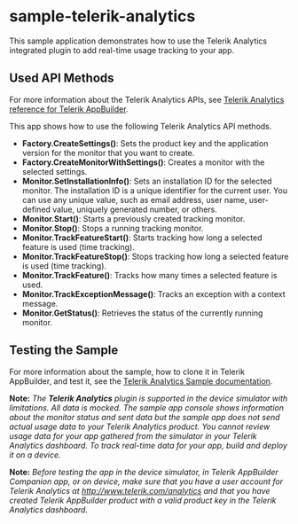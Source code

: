 sample-telerik-analytics
=======================

This sample application demonstrates how to use the Telerik Analytics integrated plugin to add real-time usage tracking to your app.  

## Used API Methods

For more information about the Telerik Analytics APIs, see <a href="http://api.eqatec.com/analytics/icenium/" target="_blank">Telerik Analytics reference for Telerik AppBuilder</a>.

This app shows how to use the following Telerik Analytics API methods.

* **Factory.CreateSettings()**: Sets the product key and the application version for the monitor that you want to create.
* **Factory.CreateMonitorWithSettings()**: Creates a monitor with the selected settings. 
* **Monitor.SetInstallationInfo()**: Sets an installation ID for the selected monitor. The installation ID is a unique identifier for the current user. You can use any unique value, such as email address, user name, user-defined value, uniquely generated number, or others.
* **Monitor.Start()**: Starts a previously created tracking monitor.
* **Monitor.Stop()**: Stops a running tracking monitor.
* **Monitor.TrackFeatureStart()**: Starts tracking how long a selected feature is used (time tracking).
* **Monitor.TrackFeatureStop()**: Stops tracking how long a selected feature is used (time tracking).
* **Monitor.TrackFeature()**: Tracks how many times a selected feature is used.
* **Monitor.TrackExceptionMessage()**: Tracks an exception with a context message.
* **Monitor.GetStatus()**: Retrieves the status of the currently running monitor.

## Testing the Sample

For more information about the sample, how to clone it in Telerik AppBuilder, and test it, see the <a href="http://docs.telerik.com/platform/appbuilder/sample-apps/sample-analytics" target="_blank">Telerik Analytics Sample documentation</a>.

**Note:** *The **Telerik Analytics** plugin is supported in the device simulator with limitations. All data is mocked. The sample app console shows information about the monitor status and sent data but the sample app does not send actual usage data to your Telerik Analytics product. You cannot review usage data for your app gathered from the simulator in your Telerik Analytics dashboard. To track real-time data for your app, build and deploy it on a device.*

**Note:** *Before testing the app in the device simulator, in Telerik AppBuilder Companion app, or on device, make sure that you have a user account for Telerik Analytics at <a href="http://www.telerik.com/analytics" target="_blank">http://www.telerik.com/analytics</a> and that you have created Telerik AppBuilder product with a valid product key in the Telerik Analytics dashboard.*
